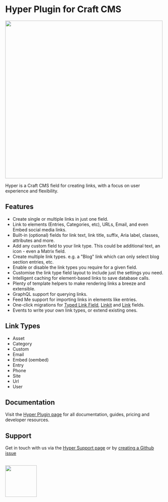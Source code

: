 # Hyper Plugin for Craft CMS
<img width="500" src="https://verbb.imgix.net/plugins/hyper/hyper-social-card.png?v=2">

Hyper is a Craft CMS field for creating links, with a focus on user experience and flexibility.

## Features
- Create single or multiple links in just one field.
- Link to elements (Entries, Categories, etc), URLs, Email, and even Embed social media links.
- Built-in (optional) fields for link text, link title, suffix, Aria label, classes, attributes and more.
- Add any custom field to your link type. This could be additional text, an icon - even a Matrix field.
- Create multiple link types. e.g. a "Blog" link which can only select blog section entries, etc.
- Enable or disable the link types you require for a given field.
- Customise the link type field layout to include just the settings you need.
- Intelligent caching for element-based links to save database calls.
- Plenty of template helpers to make rendering links a breeze and extensible.
- GraphQL support for querying links.
- Feed Me support for importing links in elements like entries.
- One-click migrations for [Typed Link Field](https://github.com/sebastian-lenz/craft-linkfield), [Linkit](https://github.com/presseddigital/linkit) and [Link](https://github.com/flipboxfactory/craft-link) fields.
- Events to write your own link types, or extend existing ones.

## Link Types
- Asset
- Category
- Custom
- Email
- Embed (oembed)
- Entry
- Phone
- Site
- Url
- User

## Documentation
Visit the [Hyper Plugin page](https://verbb.io/craft-plugins/hyper) for all documentation, guides, pricing and developer resources.

## Support
Get in touch with us via the [Hyper Support page](https://verbb.io/craft-plugins/hyper/support) or by [creating a Github issue](https://github.com/verbb/hyper/issues)

<h2></h2>

<a href="https://verbb.io" target="_blank">
  <img width="100" src="https://verbb.io/assets/img/verbb-pill.svg">
</a>
